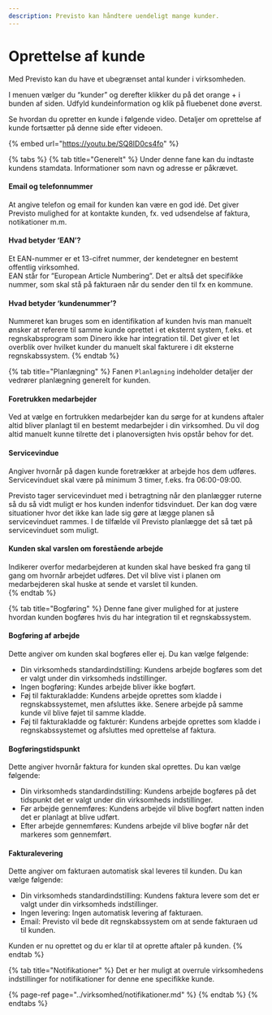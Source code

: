 ```yaml
---
description: Previsto kan håndtere uendeligt mange kunder.
---
```


# Oprettelse af kunde

Med Previsto kan du have et ubegrænset antal kunder i virksomheden.

I menuen vælger du “kunder” og derefter klikker du på det orange + i bunden af siden. Udfyld kundeinformation og klik på fluebenet done øverst.

Se hvordan du opretter en kunde i følgende video. Detaljer om oprettelse af kunde fortsætter på denne side efter videoen.

{% embed url="https://youtu.be/SQ8ID0cs4fo" %}

{% tabs %}
{% tab title="Generelt" %}
Under denne fane kan du indtaste kundens stamdata. Informationer som navn og adresse er påkrævet.

#### Email og telefonnummer <a id="email"></a>

At angive telefon og email for kunden kan være en god idé. Det giver Previsto mulighed for at kontakte kunden, fx. ved udsendelse af faktura, notikationer m.m.

#### Hvad betyder ‘EAN’? <a id="hvad-betyder-ean"></a>

Et EAN-nummer er et 13-cifret nummer, der kendetegner en bestemt offentlig virksomhed.  
EAN står for ”European Article Numbering”. Det er altså det specifikke nummer, som skal stå på fakturaen når du sender den til fx en kommune.

#### Hvad betyder ‘kundenummer’? <a id="hvad-betyder-kundenummer"></a>

Nummeret kan bruges som en identifikation af kunden hvis man manuelt ønsker at referere til samme kunde oprettet i et eksternt system, f.eks. et regnskabsprogram som Dinero ikke har integration til. Det giver et let overblik over hvilket kunder du manuelt skal fakturere i dit eksterne regnskabssystem.
{% endtab %}

{% tab title="Planlægning" %}
Fanen `Planlægning` indeholder detaljer der vedrører planlægning generelt for kunden.

#### Foretrukken medarbejder <a id="foretrukken-medarbejder"></a>

Ved at vælge en fortrukken medarbejder kan du sørge for at kundens aftaler altid bliver planlagt til en bestemt medarbejder i din virksomhed. Du vil dog altid manuelt kunne tilrette det i planoversigten hvis opstår behov for det.

#### Servicevindue <a id="servicevindue"></a>

Angiver hvornår på dagen kunde foretrækker at arbejde hos dem udføres. Servicevinduet skal være på minimum 3 timer, f.eks. fra 06:00-09:00.

Previsto tager servicevinduet med i betragtning når den planlægger ruterne så du så vidt muligt er hos kunden indenfor tidsvinduet. Der kan dog være situationer hvor det ikke kan lade sig gøre at lægge planen så servicevinduet rammes. I de tilfælde vil Previsto planlægge det så tæt på servicevinduet som muligt.

#### Kunden skal varslen om forestående arbejde <a id="kunden-skal-varslen-om-forest&#xE5;ende-arbejde"></a>

Indikerer overfor medarbejderen at kunden skal have besked fra gang til gang om hvornår arbejdet udføres. Det vil blive vist i planen om medarbejderen skal huske at sende et varslet til kunden.  
{% endtab %}

{% tab title="Bogføring" %}
Denne fane giver mulighed for at justere hvordan kunden bogføres hvis du har integration til et regnskabssystem.

#### Bogføring af arbejde <a id="bogf&#xF8;ring-af-arbejde"></a>

Dette angiver om kunden skal bogføres eller ej. Du kan vælge følgende:

* Din virksomheds standardindstilling: Kundens arbejde bogføres som det er valgt under din virksomheds indstillinger.
* Ingen bogføring: Kundes arbejde bliver ikke bogført.
* Føj til fakturakladde: Kundens arbejde oprettes som kladde i regnskabssystemet, men afsluttes ikke. Senere arbejde på samme kunde vil blive føjet til samme kladde.
* Føj til fakturakladde og fakturér: Kundens arbejde oprettes som kladde i regnskabssystemet og afsluttes med oprettelse af faktura.

#### Bogføringstidspunkt <a id="bogf&#xF8;ringstidspunkt"></a>

Dette angiver hvornår faktura for kunden skal oprettes. Du kan vælge følgende:

* Din virksomheds standardindstilling: Kundens arbejde bogføres på det tidspunkt det er valgt under din virksomheds indstillinger.
* Før arbejde gennemføres: Kundens arbejde vil blive bogført natten inden det er planlagt at blive udført.
* Efter arbejde gennemføres: Kundens arbejde vil blive bogfør når det markeres som gennemført.

#### Fakturalevering <a id="fakturalevering"></a>

Dette angiver om fakturaen automatisk skal leveres til kunden. Du kan vælge følgende:

* Din virksomheds standardindstilling: Kundens faktura levere som det er valgt under din virksomheds indstillinger.
* Ingen levering: Ingen automatisk levering af fakturaen.
* Email: Previsto vil bede dit regnskabssystem om at sende fakturaen ud til kunden.

Kunden er nu oprettet og du er klar til at oprette aftaler på kunden.
{% endtab %}

{% tab title="Notifikationer" %}
Det er her muligt at overrule virksomhedens indstillinger for notifikationer for denne ene specifikke kunde.

{% page-ref page="../virksomhed/notifikationer.md" %}
{% endtab %}
{% endtabs %}



